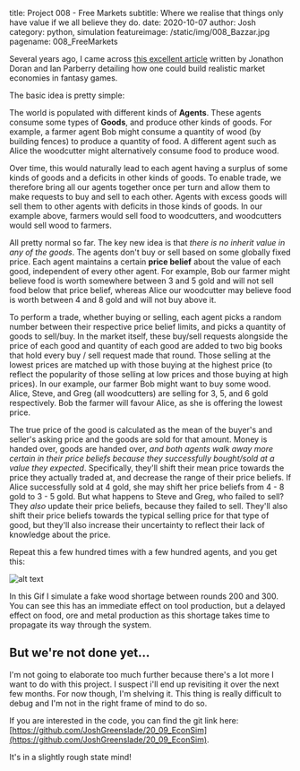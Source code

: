 title: Project 008 - Free Markets
subtitle: Where we realise that things only have value if we all believe they do.
date: 2020-10-07
author: Josh
category: python, simulation
featureimage: /static/img/008_Bazzar.jpg
pagename: 008_FreeMarkets


Several years ago, I came across [this excellent article](https://github.com/JoshGreenslade/20_09_EconSim/blob/master/008_Emergent_Economies_for_Role_Playing_Game.pdf) written by Jonathon Doran and Ian Parberry detailing how one could build realistic market economies in fantasy games.

The basic idea is pretty simple:

The world is populated with different kinds of **Agents**. These agents consume some types of **Goods**, and produce other kinds of goods. For example, a farmer agent Bob might consume a quantity of wood (by building fences) to produce a quantity of food. A different agent such as Alice the woodcutter might alternatively consume food to produce wood. 

Over time, this would naturally lead to each agent having a surplus of some kinds of goods and a deficits in other kinds of goods. To enable trade, we therefore bring all our agents together once per turn and allow them to make requests to buy and sell to each other. Agents with excess goods will sell them to other agents with deficits in those kinds of goods. In our example above, farmers would sell food to woodcutters, and woodcutters would sell wood to farmers.

All pretty normal so far. The key new idea is that *there is no inherit value in any of the goods*. The agents don't buy or sell based on some globally fixed price. Each agent maintains a certain **price belief** about the value of each good, independent of every other agent. For example, Bob our farmer might believe food is worth somewhere between 3 and 5 gold and will not sell food below that price belief, whereas Alice our woodcutter may believe food is worth between 4 and 8 gold and will not buy above it. 

To perform a trade, whether buying or selling, each agent picks a random number between their respective price belief limits, and picks a quantity of goods to sell/buy. In the market itself, these buy/sell requests alongside the price of each good and quantity of each good are added to two big books that hold every buy / sell request made that round. Those selling at the lowest prices are matched up with those buying at the highest price (to reflect the popularity of those selling at low prices and those buying at high prices). In our example, our farmer Bob might want to buy some wood. Alice, Steve, and Greg (all woodcutters) are selling for 3, 5, and 6 gold respectively. Bob the farmer will favour Alice, as she is offering the lowest price.

The true price of the good is calculated as the mean of the buyer's and seller's asking price and the goods are sold for that amount. Money is handed over, goods are handed over, *and both agents walk away more certain in their price beliefs because they successfully bought/sold at a value they expected*. Specifically, they'll shift their mean price towards the price they actually traded at, and decrease the range of their price beliefs. If Alice successfully sold at 4 gold, she may shift her price beliefs from 4 - 8 gold to 3 - 5 gold. But what happens to Steve and Greg, who failed to sell? They *also* update their price beliefs, because they failed to sell. They'll also shift their price beliefs towards the typical selling price for that type of good, but they'll also increase their uncertainty to reflect their lack of knowledge about the price.

Repeat this a few hundred times with a few hundred agents, and you get this:

![alt text](../static/img/008_WoodShortage.gif)

In this Gif I simulate a fake wood shortage between rounds 200 and 300. You can see this has an immediate effect on tool production, but a delayed effect on food, ore and metal production as this shortage takes time to propagate its way through the system.

## But we're not done yet...

I'm not going to elaborate too much further because there's a lot more I want to do with this project. I suspect i'll end up revisiting it over the next few months. For now though, I'm shelving it. This thing is really difficult to debug and I'm not in the right frame of mind to do so.

If you are interested in the code, you can find the git link here: [https://github.com/JoshGreenslade/20_09_EconSim](https://github.com/JoshGreenslade/20_09_EconSim).

It's in a slightly rough state mind!